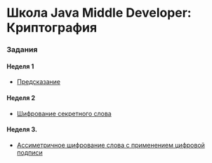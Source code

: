 # Школа Java Middle Developer: Криптография

### Задания
#### Неделя 1
- [Предсказание](./src/main/java/com/example/tasks/Task1_Prediction.java)
#### Неделя 2
- [Шифрование секретного слова](./src/main/java/com/example/tasks/Task2_SecretWordCipher.java)
#### Неделя 3. 
- [Ассиметричное шифрование слова с применением цифровой подписи](./src/main/java/com/example/tasks/Task3_Sign.java)
